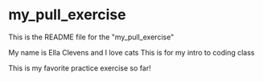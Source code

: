 # my_pull_exercise

This is the README file for the "my_pull_exercise"

My name is Ella Clevens and I love cats
This is for my intro to coding class

This is my favorite practice exercise so far!
